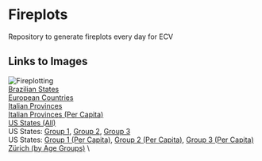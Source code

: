 # Fireplots
Repository to generate fireplots every day for ECV

## Links to Images
![Fireplotting](https://github.com/TrevorWinstral/Fireplots/workflows/Fireplotting/badge.svg) \
[Brazilian States](https://trevorwinstral.github.io/Fireplots/Figures/Fire_Brazil.png) \
[European Countries](https://trevorwinstral.github.io/Fireplots/Figures/Fire_Europe.png) \
[Italian Provinces](https://trevorwinstral.github.io/Fireplots/Figures/Fire_Italy.png) \
[Italian Provinces (Per Capita)](https://trevorwinstral.github.io/Fireplots/Figures/Fire_Italy_PC.png) \
[US States (All)](https://trevorwinstral.github.io/Fireplots/Figures/Fire_USA.png) \
US States: [Group 1](https://trevorwinstral.github.io/Fireplots/Figures/Fire_USA_Partition_1.png), [Group 2](https://trevorwinstral.github.io/Fireplots/Figures/Fire_USA_Partition_2.png), [Group 3](https://trevorwinstral.github.io/Fireplots/Figures/Fire_USA_Partition_3.png) \
US States: [Group 1 (Per Capita)](https://trevorwinstral.github.io/Fireplots/Figures/Fire_USA_Partition_1_PC.png), [Group 2 (Per Capita)](https://trevorwinstral.github.io/Fireplots/Figures/Fire_USA_Partition_2_PC.png), [Group 3 (Per Capita)](https://trevorwinstral.github.io/Fireplots/Figures/Fire_USA_Partition_3_PC.png) \
[Zürich (by Age Groups)](https://trevorwinstral.github.io/Fireplots/Figures/Fire_Zürich.png) \
